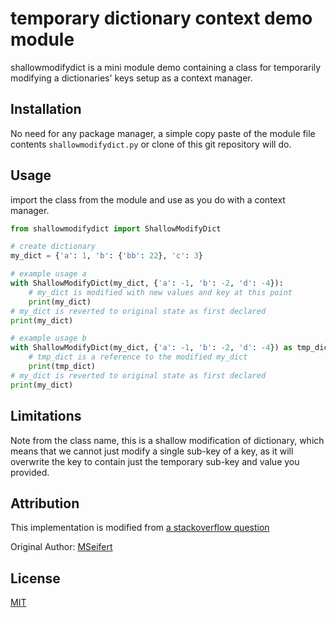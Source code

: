 # temporary dictionary context demo module

shallowmodifydict is a mini module demo containing a class for temporarily
modifying a dictionaries' keys setup as a context manager.

## Installation
No need for any package manager, a simple copy paste of the module file
contents `shallowmodifydict.py` or clone of this git repository will do.

## Usage
import the class from the module and use as you do with a context manager.
``` python
from shallowmodifydict import ShallowModifyDict

# create dictionary
my_dict = {'a': 1, 'b': {'bb': 22}, 'c': 3}

# example usage a
with ShallowModifyDict(my_dict, {'a': -1, 'b': -2, 'd': -4}):
    # my_dict is modified with new values and key at this point
    print(my_dict)
# my_dict is reverted to original state as first declared
print(my_dict)

# example usage b
with ShallowModifyDict(my_dict, {'a': -1, 'b': -2, 'd': -4}) as tmp_dict:
    # tmp_dict is a reference to the modified my_dict
    print(tmp_dict)
# my_dict is reverted to original state as first declared
print(my_dict)
```

## Limitations
Note from the class name, this is a shallow modification of dictionary, which
means that we cannot just modify a single sub-key of a key, as it will
overwrite the key to contain just the temporary sub-key and value you provided.

## Attribution
This implementation is modified from
[a stackoverflow question](https://codereview.stackexchange.com/questions/128985/dictionary-as-context-manager)

Original Author: [MSeifert](https://codereview.stackexchange.com/users/86014/mseifert)

## License
[MIT](LICENSE)
